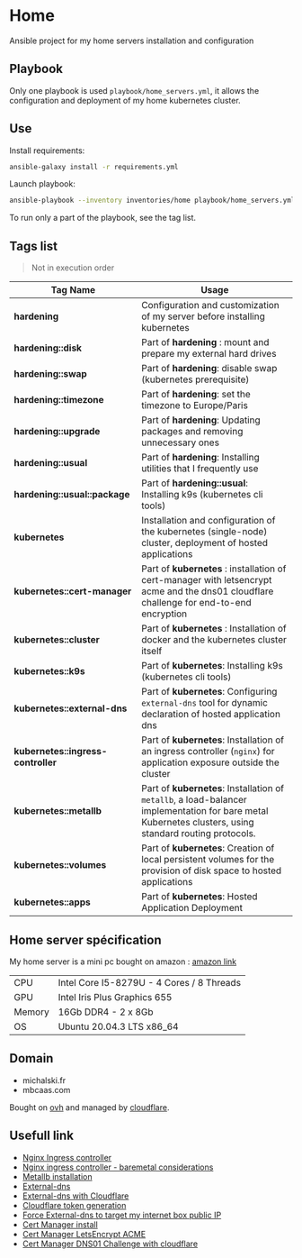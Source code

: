 # Home

Ansible project for my home servers installation and configuration

## Playbook

Only one playbook is used `playbook/home_servers.yml`, it allows the configuration and deployment of my home kubernetes cluster.

## Use

Install requirements:

```bash
ansible-galaxy install -r requirements.yml
```

Launch playbook:

```bash
ansible-playbook --inventory inventories/home playbook/home_servers.yml --vault-pass-file ./pwd.vault
```

To run only a part of the playbook, see the tag list.

## Tags list

> Not in execution order

|Tag Name| Usage |
|---|---|
| **hardening** | Configuration and customization of my server before installing kubernetes |
| **hardening::disk** | Part of **hardening** : mount and prepare my external hard drives |
| **hardening::swap** | Part of **hardening**: disable swap (kubernetes prerequisite) |
| **hardening::timezone** | Part of **hardening**: set the timezone to Europe/Paris |
| **hardening::upgrade** | Part of **hardening**: Updating packages and removing unnecessary ones |
| **hardening::usual** | Part of **hardening**: Installing utilities that I frequently use |
| **hardening::usual::package** | Part of **hardening::usual**: Installing k9s (kubernetes cli tools) |
| **kubernetes** | Installation and configuration of the kubernetes (single-node) cluster, deployment of hosted applications |
|**kubernetes::cert-manager**| Part of **kubernetes** : installation of cert-manager with letsencrypt acme and the dns01 cloudflare challenge for end-to-end encryption|
| **kubernetes::cluster** | Part of **kubernetes** : Installation of docker and the kubernetes cluster itself |
| **kubernetes::k9s** | Part of **kubernetes**: Installing k9s (kubernetes cli tools) |
| **kubernetes::external-dns** | Part of **kubernetes**: Configuring `external-dns` tool for dynamic declaration of hosted application dns |
| **kubernetes::ingress-controller** | Part of **kubernetes**: Installation of an ingress controller (`nginx`) for application exposure outside the cluster |
| **kubernetes::metallb** | Part of **kubernetes**: Installation of `metallb`, a load-balancer implementation for bare metal Kubernetes clusters, using standard routing protocols. |
| **kubernetes::volumes** | Part of **kubernetes**: Creation of local persistent volumes for the provision of disk space to hosted applications |
| **kubernetes::apps** | Part of **kubernetes**: Hosted Application Deployment |

## Home server spécification

My home server is a mini pc bought on amazon : [amazon link](https://www.amazon.fr/gp/product/B0919ZGR1R)

| |  |
|---|---|
| CPU | Intel Core I5-8279U - 4 Cores /  8 Threads |
| GPU | Intel Iris Plus Graphics 655 |
| Memory | 16Gb DDR4 - 2 x 8Gb |
| OS | Ubuntu 20.04.3 LTS x86_64 |

## Domain

- michalski.fr
- mbcaas.com

Bought on [ovh](https://www.ovh.com/fr/domaines/) and managed by [cloudflare](https://www.cloudflare.com/).

## Usefull link

- [Nginx Ingress controller](https://kubernetes.github.io/ingress-nginx/)
- [Nginx ingress controller - baremetal considerations](https://kubernetes.github.io/ingress-nginx/deploy/baremetal/)
- [Metallb installation](https://metallb.universe.tf/installation/)
- [External-dns](https://github.com/kubernetes-sigs/external-dns)
- [External-dns with Cloudflare](https://github.com/kubernetes-sigs/external-dns/blob/master/docs/tutorials/cloudflare.md)
- [Cloudflare token generation](https://support.cloudflare.com/hc/fr-fr/articles/200167836-Gestion-des-jetons-et-cl%C3%A9s-de-l-API#12345680)
- [Force External-dns to target my internet box public IP](https://github.com/kubernetes-sigs/external-dns/blob/master/docs/faq.md#are-other-ingress-controllers-supported)
- [Cert Manager install](https://cert-manager.io/docs/installation/)
- [Cert Manager LetsEncrypt ACME](https://cert-manager.io/docs/configuration/acme/)
- [Cert Manager DNS01 Challenge with cloudflare](https://cert-manager.io/docs/configuration/acme/dns01/cloudflare/)
